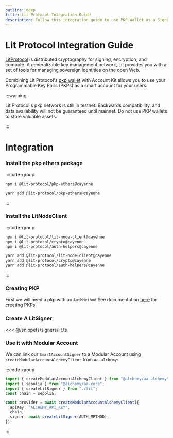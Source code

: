 ```yaml
---
outline: deep
title: Lit Protocol Integration Guide
description: Follow this integration guide to use PKP Wallet as a Signer with Account Kit, a vertically integrated stack for building apps that support ERC-4337 and ERC-6900.
---
```


# Lit Protocol Integration Guide

[LitProtocol](https://litprotocol.com/) is distributed cryptography for signing, encryption, and compute. A generalizable key management network, Lit provides you with a set of tools for managing sovereign identities on the open Web.

Combining Lit Protocol's [pkp wallet](https://www.npmjs.com/package/@lit-protocol/pkp-ethers) with Account Kit allows you to use your Programmable Key Pairs (PKPs) as a smart account for your users.

:::warning

Lit Protocol's pkp network is still in testnet. Backwards compatibility, and data availability will not be guaranteed until mainnet. Do not use PKP wallets to store valuable assets.

:::

# Integration

### Install the pkp ethers package

:::code-group

```bash [npm]
npm i @lit-protocol/pkp-ethers@cayenne
```

```bash [yarn]
yarn add @lit-protocol/pkp-ethers@cayenne
```

:::

### Install the LitNodeClient

:::code-group

```bash [npm]
npm i @lit-protocol/lit-node-client@cayenne
npm i @lit-protocol/crypto@cayenne
npm i @lit-protocol/auth-helpers@cayenne
```

```bash [yarn]
yarn add @lit-protocol/lit-node-client@cayenne
yarn add @lit-protocol/crypto@cayenne
yarn add @lit-protocol/auth-helpers@cayenne
```

:::

### Creating PKP

First we will need a pkp with an `AuthMethod`
See documentation [here](https://developer.litprotocol.com/v3/sdk/wallets/minting) for creating PKPs

### Create A LitSigner

<<< @/snippets/signers/lit.ts

### Use it with Modular Account

We can link our `SmartAccountSigner` to a Modular Account using `createModularAccountAlchemyClient` from `aa-alchemy`:

:::code-group

```ts [example.ts]
import { createModularAccountAlchemyClient } from "@alchemy/aa-alchemy";
import { sepolia } from "@alchemy/aa-core";
import { createLitSigner } from "./lit";
const chain = sepolia;

const provider = await createModularAccountAlchemyClient({
  apiKey: "ALCHEMY_API_KEY",
  chain,
  signer: await createLitSigner(AUTH_METHOD),
});
```

:::
